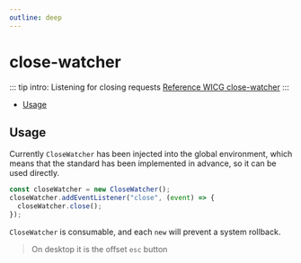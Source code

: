 ```yaml
---
outline: deep
---
```


# close-watcher

<Badges name="@plaoc/plugins" />
<Platform supports="iOS,Android,MacOS,Windows" />

::: tip intro:
Listening for closing requests [Reference WICG close-watcher](https://github.com/WICG/close-watcher)
:::

- [Usage](#usage)

## Usage

Currently `CloseWatcher` has been injected into the global environment, which means that the standard has been implemented in advance, so it can be used directly.

```ts
const closeWatcher = new CloseWatcher();
closeWatcher.addEventListener("close", (event) => {
  closeWatcher.close();
});
```

`CloseWatcher` is consumable, and each `new` will prevent a system rollback.

> On desktop it is the offset `esc` button
